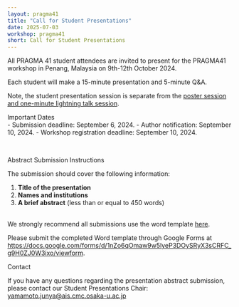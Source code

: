 ```yaml
---
layout: pragma41
title: "Call for Student Presentations"
date: 2025-07-03
workshop: pragma41
short: Call for Student Presentations
---
```


All PRAGMA 41 student attendees are invited to present for the PRAGMA41 workshop in Penang, Malaysia on 9th-12th October 2024.

Each student will make a 15-minute presentation and 5-minute Q&A.

Note, the student presentation session is separate from the <a href="/pragma41-posters/">poster session and
one-minute lightning talk session</a>.


<div class="border40">Important Dates</div>
- Submission deadline: September 6, 2024.
- Author notification: September 10, 2024.
- Workshop registration deadline: September 10, 2024.

&nbsp;

<div class="border40">Abstract Submission Instructions</div>

The submission should cover the following information:

1.	**Title of the presentation**
2.	**Names and institutions**
3.	**A brief abstract** (less than or equal to 450 words)

<br/>
We strongly recommend all submissions use the word template
<a href="/images/pragma41/PRAGMA41%20Student%20Presentation%20Abstract%20Template.docx">here</a>.<br>

Please submit the completed Word template through Google Forms at <a href="https://docs.google.com/forms/d/1nZo6qOmaw9w5lyeP3DOySRyX3sCRFC_g9H0ZJ0W3ixo/viewform">https://docs.google.com/forms/d/1nZo6qOmaw9w5lyeP3DOySRyX3sCRFC_g9H0ZJ0W3ixo/viewform</a>.

<div class="border40">Contact</div>

If you have any questions regarding the presentation abstract submission, please contact our Student Presentations Chair: <a href="mailto:yamamoto.junya@ais.cmc.osaka-u.ac.jp">yamamoto.junya@ais.cmc.osaka-u.ac.jp</a>
